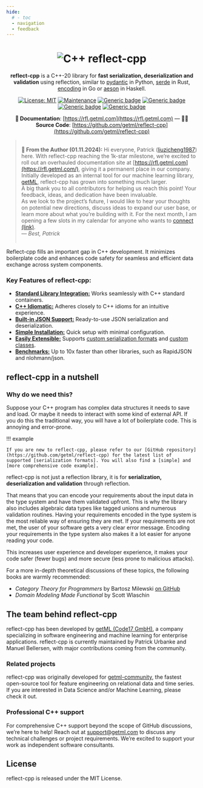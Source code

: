 ```yaml
---
hide:
  # - toc
  - navigation
  - feedback
---
```



<div align="center" style="text-align: center;" markdown>

# ![C++](https://img.shields.io/badge/c++-%237156c2.svg?style=for-the-badge&logo=c%2B%2B&logoColor=white) reflect-cpp

**reflect-cpp** is a C++-20 library for **fast serialization, deserialization and validation** using reflection, similar to [pydantic](https://github.com/pydantic/pydantic) in Python, [serde](https://github.com/serde-rs) in Rust, [encoding](https://github.com/golang/go/tree/master/src/encoding) in Go or [aeson](https://github.com/haskell/aeson/tree/master) in Haskell.


[![License: MIT](https://img.shields.io/badge/License-MIT-yellow.svg)](https://opensource.org/licenses/MIT)
[![Maintenance](https://img.shields.io/badge/Maintained%3F-yes-green.svg)](https://GitHub.com/Naereen/StrapDown.js/graphs/commit-activity)
[![Generic badge](https://img.shields.io/badge/C++-20-blue.svg)](https://shields.io/)
[![Generic badge](https://img.shields.io/badge/gcc-11+-blue.svg)](https://shields.io/)
[![Generic badge](https://img.shields.io/badge/clang-14+-blue.svg)](https://shields.io/)
[![Generic badge](https://img.shields.io/badge/MSVC-17+-blue.svg)](https://shields.io/)

**📖 Documentation**: [https://rfl.getml.com](https://rfl.getml.com) — **👨‍💻 Source Code**: [https://github.com/getml/reflect-cpp](https://github.com/getml/reflect-cpp)

</div>


><br> **📣 From the Author (01.11.2024):** Hi everyone, Patrick ([liuzicheng1987](https://github.com/liuzicheng1987)) here. With reflect-cpp reaching the 1k-star milestone, we’re excited to roll out an overhauled documentation site at [https://rfl.getml.com](https://rfl.getml.com/), giving it a permanent place in our company. Initially developed as an internal tool for our machine learning library, [getML](https://getml.com), reflect-cpp has grown into something much larger.
<br> A big thank you to all contributors for helping us reach this point! Your feedback, ideas, and dedication have been invaluable.
<br> As we look to the project’s future, I would like to hear your thoughts on potential new directions, discuss ideas to expand our user base, or learn more about what you’re building with it. For the next month, I am opening a few slots in my calendar for anyone who wants to [connect (link)](https://calendar.app.google/AaeziooCNierbwAZ8).
<br> *— Best, Patrick*
<br>&nbsp;

Reflect-cpp fills an important gap in C++ development. It minimizes boilerplate code and enhances code safety for seamless and efficient data exchange across system components.


<h3> Key Features of reflect-cpp:</h3>

- [**Standard Library Integration:**](https://github.com/getml/reflect-cpp?tab=readme-ov-file#support-for-containers) Works seamlessly with C++ standard containers.
- [**C++ Idiomatic:**](https://rfl.getml.com) Adheres closely to C++ idioms for an intuitive experience.
- [**Built-in JSON Support:**](supported_formats/json.md) Ready-to-use JSON serialization and deserialization.
- [**Simple Installation:**](install.md) Quick setup with minimal configuration.
- [**Easily Extensible:**](concepts/structs.md) Supports [custom serialization formats](supported_formats/supporting_your_own_format.md) and [custom classes](concepts/custom_classes.md).
- [**Benchmarks:**](benchmarks.md) Up to 10x faster than other libraries, such as RapidJSON and nlohmann/json.

## reflect-cpp in a nutshell

<h3> Why do we need this?</h3>

Suppose your C++ program has complex data structures it needs to save and load. Or maybe it needs to interact with some kind of external API. If you do this the traditional way, you will have a lot of boilerplate code. This is annoying and error-prone.

!!! example

    If you are new to reflect-cpp, please refer to our [GitHub repository](https://github.com/getml/reflect-cpp) for the latest list of supported [serialization formats]. You will also find a [simple] and [more comprehensive code example].

  [github repo]: https://github.com/getml/reflect-cpp
  [serialization formats]: https://github.com/getml/reflect-cpp#serialization-formats
  [simple]: https://github.com/getml/reflect-cpp#simple-example
  [more comprehensive code example]: https://github.com/getml/reflect-cpp#more-comprehensive-example

  
reflect-cpp is not just a reflection library, it is for **serialization, deserialization and validation** through reflection.

That means that you can encode your requirements about the input data in the type system and have them validated upfront. This is why the library also includes algebraic data types like tagged unions and numerous validation routines. Having your requirements encoded in the type system is the most reliable way of ensuring they are met. If your requirements are not met, the user of your software gets a very clear error message. Encoding your requirements in the type system also makes it a lot easier for anyone reading your code.

This increases user experience and developer experience, it makes your code safer (fewer bugs) and more secure (less prone to malicious attacks).

For a more in-depth theoretical discussions of these topics, the following books are warmly recommended:

- *Category Theory for Programmers* by Bartosz Milewski [on GitHub](https://github.com/hmemcpy/milewski-ctfp-pdf/releases)
- *Domain Modeling Made Functional* by Scott Wlaschin

## The team behind reflect-cpp

reflect-cpp has been developed by [getML (Code17 GmbH)](https://getml.com), a company specializing in software engineering and machine learning for enterprise applications. reflect-cpp is currently maintained by Patrick Urbanke and Manuel Bellersen, with major contributions coming from the community.

### Related projects

reflect-cpp was originally developed for [getml-community](https://github.com/getml/getml-community), the fastest open-source tool for feature engineering on relational data and time series. If you are interested in Data Science and/or Machine Learning, please check it out.

### Professional C++ support

For comprehensive C++ support beyond the scope of GitHub discussions, we’re here to help! Reach out at [support@getml.com](mailto:support%40getml.com?subject=C++%20support%20request) to discuss any technical challenges or project requirements. We’re excited to support your work as independent software consultants.


## License
reflect-cpp is released under the MIT License.